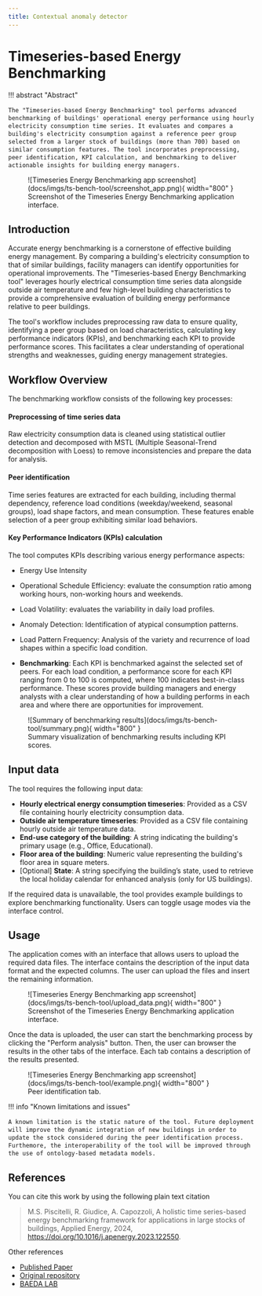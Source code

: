 ```yaml
---
title: Contextual anomaly detector
---
```


# Timeseries-based Energy Benchmarking

!!! abstract "Abstract"

    The "Timeseries-based Energy Benchmarking" tool performs advanced benchmarking of buildings' operational energy performance using hourly electricity consumption time series. It evaluates and compares a building's electricity consumption against a reference peer group selected from a larger stock of buildings (more than 700) based on similar consumption features. The tool incorporates preprocessing, peer identification, KPI calculation, and benchmarking to deliver actionable insights for building energy managers.

<figure markdown="span"> ![Timeseries Energy Benchmarking app screenshot](docs/imgs/ts-bench-tool/screenshot_app.png){ width="800" } <figcaption>Screenshot of the Timeseries Energy Benchmarking application interface.</figcaption> </figure>

## Introduction

Accurate energy benchmarking is a cornerstone of effective building energy management. By comparing a building's electricity consumption to that of similar buildings, facility managers can identify opportunities for operational improvements. 
The "Timeseries-based Energy Benchmarking tool" leverages hourly electrical consumption time series data alongside outside air temperature and few high-level building characteristics to provide a comprehensive evaluation of building energy performance relative to peer buildings.

The tool's workflow includes preprocessing raw data to ensure quality, identifying a peer group based on load characteristics, calculating key performance indicators (KPIs), and benchmarking each KPI to provide performance scores. 
This facilitates a clear understanding of operational strengths and weaknesses, guiding energy management strategies.

## Workflow Overview
The benchmarking workflow consists of the following key processes:

#### Preprocessing of time series data
Raw electricity consumption data is cleaned using statistical outlier detection and decomposed with MSTL (Multiple Seasonal-Trend decomposition with Loess) to remove inconsistencies and prepare the data for analysis.

#### Peer identification
Time series features are extracted for each building, including thermal dependency, reference load conditions (weekday/weekend, seasonal groups), load shape factors, and mean consumption. These features enable selection of a peer group exhibiting similar load behaviors.

#### Key Performance Indicators (KPIs) calculation
The tool computes KPIs describing various energy performance aspects:

  - Energy Use Intensity

  - Operational Schedule Efficiency: evaluate the consumption ratio
    among working hours, non-working hours and weekends.

  - Load Volatility: evaluates the variability in daily load profiles.

  - Anomaly Detection: Identification of atypical consumption patterns.

  - Load Pattern Frequency: Analysis of the variety and recurrence of
    load shapes within a specific load condition.

  - **Benchmarking**: Each KPI is benchmarked against the selected set of
    peers. For each load condition, a performance score for each KPI
    ranging from 0 to 100 is computed, where 100 indicates best-in-class
    performance. These scores provide building managers and energy
    analysts with a clear understanding of how a building performs in each
    area and where there are opportunities for improvement.

<figure markdown="span"> ![Summary of benchmarking results](docs/imgs/ts-bench-tool/summary.png){ width="800" } <figcaption>Summary visualization of benchmarking results including KPI scores.</figcaption> </figure>

## Input data
The tool requires the following input data:

* **Hourly electrical energy consumption timeseries**: Provided as a CSV file containing hourly electricity consumption data.
* **Outside air temperature timeseries**: Provided as a CSV file containing hourly outside air temperature data.
* **End-use category of the building**: A string indicating the building's primary usage (e.g., Office, Educational).
* **Floor area of the building**: Numeric value representing the building's floor area in square meters.
* [Optional] **State**: A string specifying the building’s state, used to retrieve the local holiday calendar for enhanced analysis (only for US buildings).

If the required data is unavailable, the tool provides example buildings to explore benchmarking functionality. Users can toggle usage modes via the interface control.

## Usage

The application comes with an interface that allows users to upload the required data files. The interface contains the description of the input data format and the expected columns. The user can upload the files and insert the remaining information.

<figure markdown="span"> ![Timeseries Energy Benchmarking app screenshot](docs/imgs/ts-bench-tool/upload_data.png){ width="800" } <figcaption>Screenshot of the Timeseries Energy Benchmarking application interface.</figcaption> </figure>

Once the data is uploaded, the user can start the benchmarking process by clicking the "Perform analysis" button. Then, the user can browser the results in the other tabs of the interface. Each tab contains a description of the results presented.

<figure markdown="span"> ![Timeseries Energy Benchmarking app screenshot](docs/imgs/ts-bench-tool/example.png){ width="800" } <figcaption>Peer identification tab.</figcaption> </figure>

!!! info "Known limitations and issues"

    A known limitation is the static nature of the tool. Future deployment will improve the dynamic integration of new buildings in order to update the stock considered during the peer identification process. Furthemore, the interoperability of the tool will be improved through the use of ontology-based metadata models.

## References

You can cite this work by using the following plain text citation

> M.S. Piscitelli, R. Giudice, A. Capozzoli, A holistic time series-based
energy benchmarking framework for applications in large stocks of
buildings, Applied Energy, 2024,
<https://doi.org/10.1016/j.apenergy.2023.122550>.

Other references

- [Published Paper](https://www.sciencedirect.com/science/article/pii/S0306261923019141)
- [Original repository](https://github.com/baeda-polito/TimeseriesEnergyBenchmarking)
- [BAEDA LAB](https://www.baeda.polito.it)
